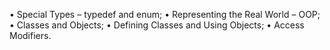 
• Special Types – typedef and enum;
• Representing the Real World – OOP;
• Classes and Objects;
• Defining Classes and Using Objects;
• Access Modifiers.
